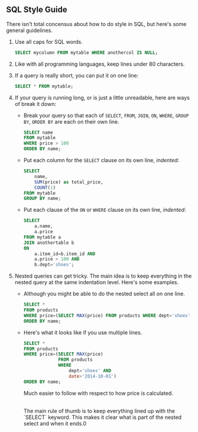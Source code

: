 ## SQL Style Guide

There isn't total concensus about how to do style in SQL, but here's some general guidelines.

1. Use all caps for SQL words.

    ```sql
    SELECT mycolumn FROM mytable WHERE anothercol IS NULL;
    ```

1. Like with all programming languages, keep lines under 80 characters.

1. If a query is really short, you can put it on one line:

    ```sql
    SELECT * FROM mytable;
    ```

1. If your query is running long, or is just a little unreadable, here are ways of break it down:

    * Break your query so that each of `SELECT`, `FROM`, `JOIN`, `ON`, `WHERE`, `GROUP BY`, `ORDER BY` are each on their own line.
    
        ```sql
        SELECT name
        FROM mytable
        WHERE price > 100
        ORDER BY name;
        ```

    * Put each column for the `SELECT` clause on its own line, *indented*:
        
        ```sql
        SELECT
            name,
            SUM(price) as total_price,
            COUNT(1)
        FROM mytable
        GROUP BY name;
        ```

    * Put each clause of the `ON` or `WHERE` clause on its own line, *indented*:
    
        ```sql
        SELECT
            a.name,
            a.price
        FROM mytable a
        JOIN anothertable b
        ON
            a.item_id=b.item_id AND
            a.price > 100 AND
            b.dept='shoes';
        ```

1. Nested queries can get tricky. The main idea is to keep everything in the nested query at the same indentation level. Here's some examples.

    * Although you might be able to do the nested select all on one line.
    
        ```sql
        SELECT *
        FROM products
        WHERE price=(SELECT MAX(price) FROM products WHERE dept='shoes' AND date>'2014-10-01')
        ORDER BY name;
        ```

    * Here's what it looks like if you use multiple lines.
    
        ```sql
        SELECT *
        FROM products
        WHERE price=(SELECT MAX(price)
                     FROM products
                     WHERE
                         dept='shoes' AND
                         date>'2014-10-01')
        ORDER BY name;
        ```
        Much easier to follow with respect to how price is calculated.
        
        <br>
        The main rule of thumb is to keep everything lined up with the `SELECT` keyword. This makes it clear what is part of the nested select and when it ends.0
